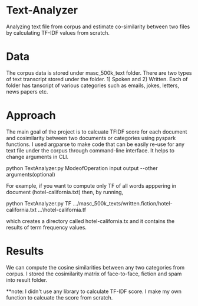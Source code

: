 # Text-Analyzer
Analyzing text file from corpus and estimate co-similarity between two files by calculating TF-IDF values from scratch. 

# Data
The corpus data is stored under masc_500k_text folder. There are two types of text transcript stored under the folder. 1) Spoken and 2) Written.
Each of folder has tanscript of various categories such as emails, jokes, letters, news papers etc. 

# Approach
The main goal of the project is to calcuate TFIDF score for each document and cosimilarity between two documents or categories using pyspark functions. I used 
argparse to make code that can be easily re-use for any text file under the corpus through command-line interface. It helps to change arguments in CLI.

python TextAnalyzer.py ModeofOperation input output --other arguments(optional) 

For example, if you want to compute only TF of all words apppering in document (hotel-california.txt) then,
by running,

python    TextAnalyzer.py   TF    .../masc_500k_texts/written.fiction/hotel-california.txt    ...\hotel-california.tf

which creates a directory called hotel-california.tx and it contains the results of term frequency values.

# Results
We can compute the cosine similarities between any two categories from corpus. I stored the cosimilarity matrix of face-to-face, fiction and spam
into result folder. 


**note: I didn't use any library to calculate TF-IDF score. I make my own function to calcuate the score from scratch. 

